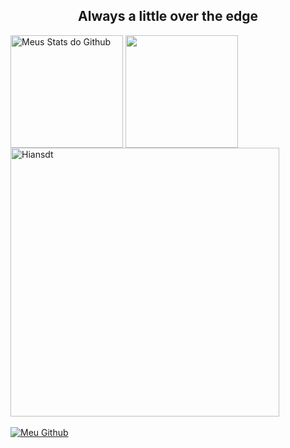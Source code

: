 <h2 align="center"> Always a little over the edge </h2>

<div>
 
   <img align="center" src="https://github-readme-stats-astatsu.vercel.app/api?username=Hiansdt&show_icons=true&theme=radical&line_height=27&include_all_commits=true" alt="Meus Stats do Github" style="max-width:100%;" height="180em">
  
   <img align="center" src="https://github-readme-stats-astatsu.vercel.app/api/top-langs/?username=Hiansdt&theme=radical&layout=compact&hide=css,procfile&include_all_commits=true" style="max-width:100%;" height="180em">
 
   <img alt="Hiansdt" src="https://github-readme-streak-stats.herokuapp.com?user=Hiansdt&theme=radical" style="max-width:100%;" width="430" align="middle">
  
 </a>
</div>

<br>

<div>
 
 <a href="https://github.com/Hiansdt">
   <img alt="Meu Github" src="https://img.shields.io/badge/GitHub-100000?style=for-the-badge&logo=github&logoColor=white" style="max-width:100%;"/>
 </a>

</div>


